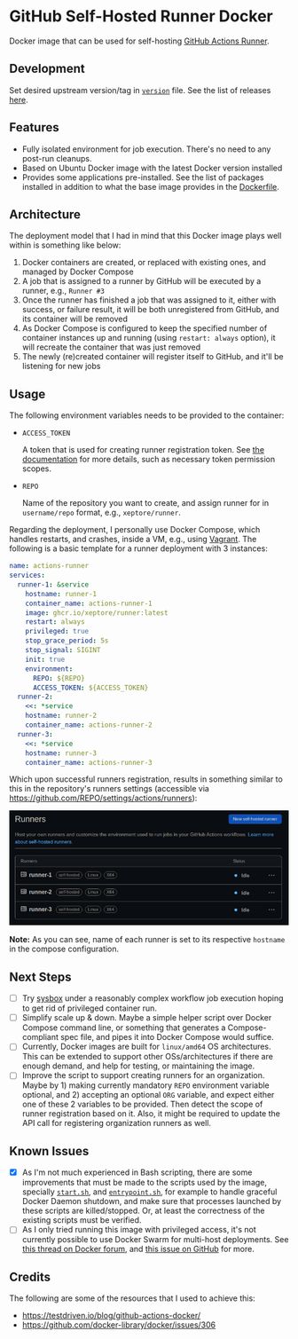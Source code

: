 # GitHub Self-Hosted Runner Docker

Docker image that can be used for self-hosting [GitHub Actions Runner](https://github.com/actions/runner).

## Development

Set desired upstream version/tag in [`version`](./version) file. See the list of releases [here](https://github.com/actions/runner).

## Features

- Fully isolated environment for job execution. There's no need to any post-run cleanups.
- Based on Ubuntu Docker image with the latest Docker version installed
- Provides some applications pre-installed. See the list of packages installed in addition to what the base image provides in the [Dockerfile](./Dockerfile).

## Architecture

The deployment model that I had in mind that this Docker image plays well within is something like below:

1. Docker containers are created, or replaced with existing ones, and managed by Docker Compose
2. A job that is assigned to a runner by GitHub will be executed by a runner, e.g., `Runner #3`
3. Once the runner has finished a job that was assigned to it, either with success, or failure result, it will be both unregistered from GitHub, and its container will be removed
4. As Docker Compose is configured to keep the specified number of container instances up and running (using `restart: always` option), it will recreate the container that was just removed
5. The newly (re)created container will register itself to GitHub, and it'll be listening for new jobs

## Usage

The following environment variables needs to be provided to the container:

- `ACCESS_TOKEN`

   A token that is used for creating runner registration token. See [the documentation](https://docs.github.com/en/rest/actions/self-hosted-runners?apiVersion=2022-11-28#create-a-registration-token-for-a-repository) for more details, such as necessary token permission scopes.

- `REPO`

   Name of the repository you want to create, and assign runner for in `username/repo` format, e.g., `xeptore/runner`.

Regarding the deployment, I personally use Docker Compose, which handles restarts, and crashes, inside a VM, e.g., using [Vagrant](https://vagrantup.com/). The following is a basic template for a runner deployment with 3 instances:

```yml
name: actions-runner
services:
  runner-1: &service
    hostname: runner-1
    container_name: actions-runner-1
    image: ghcr.io/xeptore/runner:latest
    restart: always
    privileged: true
    stop_grace_period: 5s
    stop_signal: SIGINT
    init: true
    environment:
      REPO: ${REPO}
      ACCESS_TOKEN: ${ACCESS_TOKEN}
  runner-2:
    <<: *service
    hostname: runner-2
    container_name: actions-runner-2
  runner-3:
    <<: *service
    hostname: runner-3
    container_name: actions-runner-3
```

Which upon successful runners registration, results in something similar to this in the repository's runners settings (accessible via <https://github.com/REPO/settings/actions/runners>):

![Registered runners](runners.png)

**Note:** As you can see, name of each runner is set to its respective `hostname` in the compose configuration.

## Next Steps

- [ ] Try [sysbox](https://github.com/nestybox/sysbox) under a reasonably complex workflow job execution hoping to get rid of privileged container run.
- [ ] Simplify scale up & down. Maybe a simple helper script over Docker Compose command line, or something that generates a Compose-compliant spec file, and pipes it into Docker Compose would suffice.
- [ ] Currently, Docker images are built for `linux/amd64` OS architectures. This can be extended to support other OSs/architectures if there are enough demand, and help for testing, or maintaining the image.
- [ ] Improve the script to support creating runners for an organization. Maybe by 1) making currently mandatory `REPO` environment variable optional, and 2) accepting an optional `ORG` variable, and expect either one of these 2 variables to be provided. Then detect the scope of runner registration based on it. Also, it might be required to update the API call for registering organization runners as well.

## Known Issues

- [x] As I'm not much experienced in Bash scripting, there are some improvements that must be made to the scripts used by the image, specially [`start.sh`](./start.sh), and [`entrypoint.sh`](./entrypoint.sh), for example to handle graceful Docker Daemon shutdown, and make sure that processes launched by these scripts are killed/stopped. Or, at least the correctness of the existing scripts must be verified.
- [ ] As I only tried running this image with privileged access, it's not currently possible to use Docker Swarm for multi-host deployments. See [this thread on Docker forum](https://forums.docker.com/t/ignoring-unsupported-options-privileged/57627), and [this issue on GitHub](https://github.com/moby/moby/issues/24862) for more.

## Credits

The following are some of the resources that I used to achieve this:

- <https://testdriven.io/blog/github-actions-docker/>
- <https://github.com/docker-library/docker/issues/306>
